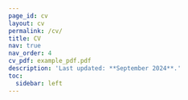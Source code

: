 ```yaml
---
page_id: cv
layout: cv
permalink: /cv/
title: CV
nav: true
nav_order: 4
cv_pdf: example_pdf.pdf
description: 'Last updated: **September 2024**.'
toc:
  sidebar: left
---
```


